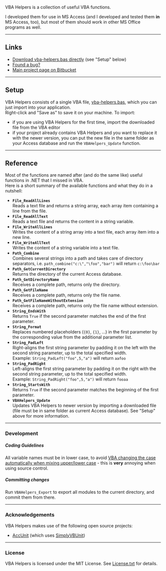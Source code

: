 
VBA Helpers is a collection of useful VBA functions.

I developed them for use in MS Access (and I developed and tested them **in** MS Access, too), but most of them should work in other MS Office programs as well.

---

## Links

- [Download vba-helpers.bas directly](https://bitbucket.org/christianspecht/vba-helpers/raw/tip/vba-helpers.bas) (see "Setup" below)
- [Found a bug?](https://bitbucket.org/christianspecht/vba-helpers/issues/new)
- [Main project page on Bitbucket](https://bitbucket.org/christianspecht/vba-helpers)

---

## Setup

VBA Helpers consists of a single VBA file, [vba-helpers.bas](https://bitbucket.org/christianspecht/vba-helpers/raw/tip/vba-helpers.bas), which you can just import into your application.  
Right-click and "Save as" to save it on your machine. To import:

- if you are using VBA Helpers for the first time, import the downloaded file from the VBA editor
- if your project already contains VBA Helpers and you want to replace it with the newer version, you can put the new file in the same folder as your Access database and run the `VBAHelpers_Update` function.

---

## Reference

Most of the functions are named after (and do the same like) useful functions in .NET that I missed in VBA.  
Here is a short summary of the available functions and what they do in a nutshell:

- **`File_ReadAllLines`**  
Reads a text file and returns a string array, each array item containing a line from the file.
- **`File_ReadAllText`**  
Reads a text file and returns the content in a string variable.
- **`File_WriteAllLines`**  
Writes the content of a string array into a text file, each array item into a new line.
- **`File_WriteAllText`**  
Writes the content of a string variable into a text file.
- **`Path_Combine`**  
Combines several strings into a path and takes care of directory separators, i.e. `path_combine("c:\","\foo","bar")` will return `c:\foo\bar`
- **`Path_GetCurrentDirectory`**  
Returns the directory of the current Access database.
- **`Path_GetDirectoryName`**  
Receives a complete path, returns only the directory.
- **`Path_GetFileName`**  
Receives a complete path, returns only the file name.
- **`Path_GetFileNameWithoutExtension`**  
Receives a complete path, returns only the file name without extension.
- **`String_EndsWith`**  
Returns `True` if the second parameter matches the end of the first parameter.
- **`String_Format`**  
Replaces numbered placeholders (`{0}`, `{1}`, ...) in the first parameter by the corresponding value from the additional parameter list.
- **`String_PadLeft`**  
Right-aligns the first string parameter by padding it on the left with the second string parameter, up to the total specified width.  
Example: `String_PadLeft("foo",5,"a")` will return `aafoo`
- **`String_PadRight`**  
Left-aligns the first string parameter by padding it on the right with the second string parameter, up to the total specified width.  
Example: `String_PadRight("foo",5,"a")` will return `fooaa`
- **`String_StartsWith`**  
Returns `True` if the second parameter matches the beginning of the first parameter.
- **`VBAHelpers_Update`**  
Updates VBA Helpers to newer version by importing a downloaded file (file must be in same folder as current Access database). See "Setup" above for more information.

---

### Development

##### Coding Guidelines

All variable names must be in lower case, to avoid [VBA changing the case automatically when mixing upper/lower case](http://stackoverflow.com/q/4852735) - this is **very** annoying when using source control.

##### Committing changes

Run `VBAHelpers_Export` to export all modules to the current directory, and commit them from there.

---

### Acknowledgements

VBA Helpers makes use of the following open source projects:

- [AccUnit](http://accunit.access-codelib.net/) (which uses [SimplyVBUnit](http://sourceforge.net/projects/simplyvbunit/))

---

### License

VBA Helpers is licensed under the MIT License. See [License.txt](https://bitbucket.org/christianspecht/vba-helpers/raw/tip/license.txt) for details.